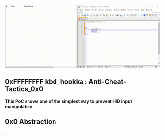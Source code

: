![Claudy](https://github.com/ClaudeoPK/kbd_hookka/blob/main/show.gif?raw=true)
## 0xFFFFFFFF kbd_hookka : Anti-Cheat-Tactics_0x0
**This PoC shows one of the simplest way to prevent HID input manipulation**

## 0x0 Abstraction
  ...
